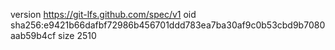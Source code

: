 version https://git-lfs.github.com/spec/v1
oid sha256:e9421b66dafbf72986b456701ddd783ea7ba30af9c0b53cbd9b7080aab59b4cf
size 2510

